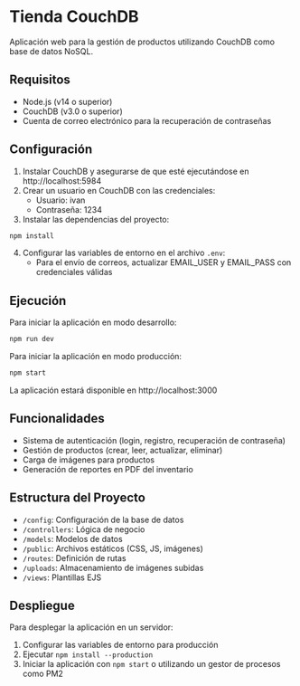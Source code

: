 # Tienda CouchDB

Aplicación web para la gestión de productos utilizando CouchDB como base de datos NoSQL.

## Requisitos

- Node.js (v14 o superior)
- CouchDB (v3.0 o superior)
- Cuenta de correo electrónico para la recuperación de contraseñas

## Configuración

1. Instalar CouchDB y asegurarse de que esté ejecutándose en http://localhost:5984
2. Crear un usuario en CouchDB con las credenciales:
   - Usuario: ivan
   - Contraseña: 1234
3. Instalar las dependencias del proyecto:

```bash
npm install
```

4. Configurar las variables de entorno en el archivo `.env`:
   - Para el envío de correos, actualizar EMAIL_USER y EMAIL_PASS con credenciales válidas

## Ejecución

Para iniciar la aplicación en modo desarrollo:

```bash
npm run dev
```

Para iniciar la aplicación en modo producción:

```bash
npm start
```

La aplicación estará disponible en http://localhost:3000

## Funcionalidades

- Sistema de autenticación (login, registro, recuperación de contraseña)
- Gestión de productos (crear, leer, actualizar, eliminar)
- Carga de imágenes para productos
- Generación de reportes en PDF del inventario

## Estructura del Proyecto

- `/config`: Configuración de la base de datos
- `/controllers`: Lógica de negocio
- `/models`: Modelos de datos
- `/public`: Archivos estáticos (CSS, JS, imágenes)
- `/routes`: Definición de rutas
- `/uploads`: Almacenamiento de imágenes subidas
- `/views`: Plantillas EJS

## Despliegue

Para desplegar la aplicación en un servidor:

1. Configurar las variables de entorno para producción
2. Ejecutar `npm install --production`
3. Iniciar la aplicación con `npm start` o utilizando un gestor de procesos como PM2
